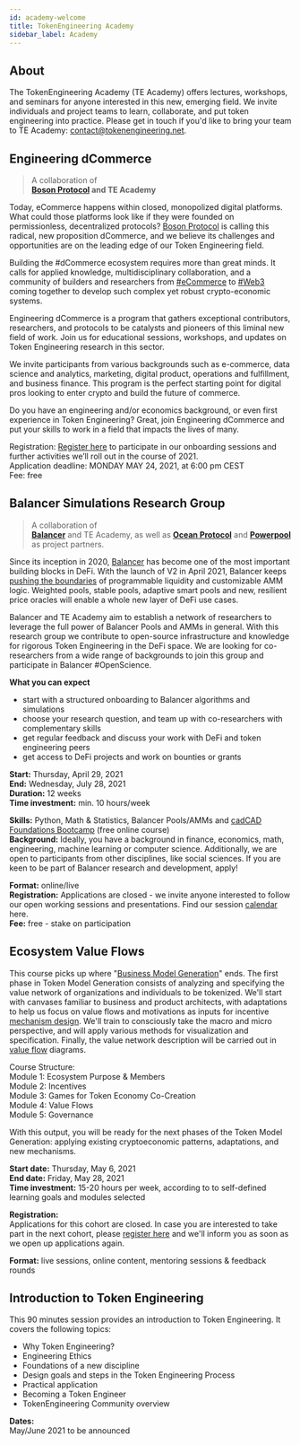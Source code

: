 ```yaml
---
id: academy-welcome
title: TokenEngineering Academy
sidebar_label: Academy
---
```

## About

The TokenEngineering Academy (TE Academy) offers lectures, workshops, and seminars for anyone interested in this new, emerging field. We invite individuals and project teams to learn, collaborate, and put token engineering into practice. Please get in touch if you'd like to bring your team to TE Academy: <contact@tokenengineering.net>.  


## Engineering dCommerce

> A collaboration of  
> **[Boson Protocol](https://bosonprotocol.io) and TE Academy**

Today, eCommerce happens within closed, monopolized digital platforms. What could those platforms look like if they were founded on permissionless, decentralized protocols? [Boson Protocol](https://www.bosonprotocol.io) is calling this radical, new proposition dCommerce, and we believe its challenges and opportunities are on the leading edge of our Token Engineering field. 

Building the #dCommerce ecosystem requires more than great minds. It calls for applied knowledge, multidisciplinary collaboration, and a community of builders and researchers from [#eCommerce](https://twitter.com/hashtag/eCommerce?src=hashtag_click) to [#Web3](https://twitter.com/hashtag/Web3?src=hashtag_click) coming together to develop such complex yet robust crypto-economic systems.

Engineering dCommerce is a program that gathers exceptional contributors, researchers, and protocols to be catalysts and pioneers of this liminal new field of work. Join us for educational sessions, workshops, and updates on Token Engineering research in this sector.

We invite participants from various backgrounds such as e-commerce, data science and analytics, marketing, digital product, operations and fulfillment, and business finance. This program is the perfect starting point for digital pros looking to enter crypto and build the future of commerce.

Do you have an engineering and/or economics background, or even first experience in Token Engineering? Great, join Engineering dCommerce and put your skills to work in a field that impacts the lives of many.

Registration:
[Register here](https://forms.gle/g3L5WBLCRZLp7ezu8) to participate in our onboarding sessions and further activities we’ll roll out in the course of 2021.  
Application deadline: MONDAY MAY 24, 2021, at 6:00 pm CEST  
Fee: free


## Balancer Simulations Research Group

> A collaboration of  
> **[Balancer](https://balancer.finance/)** and TE Academy, 
as well as **[Ocean Protocol](https://oceanprotocol.com)** and **[Powerpool](https://powerpool.finance)** as project partners.

Since its inception in 2020, [Balancer](https://balancer.finance/) has become one of the most important building blocks in DeFi. With the launch of V2 in April 2021, Balancer keeps [pushing the boundaries](https://medium.com/balancer-protocol/balancer-v2-generalizing-amms-16343c4563ff) of programmable liquidity and customizable AMM logic. Weighted pools, stable pools, adaptive smart pools and new, resilient price oracles will enable a whole new layer of DeFi use cases.

Balancer and TE Academy aim to establish a network of researchers to leverage the full power of Balancer Pools and AMMs in general. With this research group we contribute to open-source infrastructure and knowledge for rigorous Token Engineering in the DeFi space. We are looking for co-researchers from a wide range of backgrounds to join this group and participate in Balancer #OpenScience. 

**What you can expect**
- start with a structured onboarding to Balancer algorithms and simulations
- choose your research question, and team up with co-researchers with complementary skills
- get regular feedback and discuss your work with DeFi and token engineering peers
- get access to DeFi projects and work on bounties or grants  

**Start:** Thursday, April 29, 2021  
**End:**  Wednesday, July 28, 2021  
**Duration:** 12 weeks  
**Time investment:** min. 10 hours/week  

**Skills:** Python, Math & Statistics, Balancer Pools/AMMs and [cadCAD Foundations Bootcamp](https://www.cadcad.education) (free online course)  
**Background:** Ideally, you have a background in finance, economics, math, engineering, machine learning or computer science. Additionally, we are open to participants from other disciplines, like social sciences. If you are keen to be part of Balancer research and development, apply!  

**Format:** online/live  
**Registration:** Applications are closed - we invite anyone interested to follow our open working sessions and presentations. Find our session [calendar](https://calendar.google.com/calendar/u/0/r?cid=NThubWhyaXNjYzc3bWVrbWU2YTMxNWJzY29AZ3JvdXAuY2FsZW5kYXIuZ29vZ2xlLmNvbQ) here.  
**Fee:** free - stake on participation  


## Ecosystem Value Flows

This course picks up where "[Business Model Generation](https://en.wikipedia.org/wiki/Business_Model_Canvas#cite_note-Osterwalder2010-3)" ends. The first phase in Token Model Generation consists of analyzing and specifying the value network of organizations and individuals to be tokenized. We'll start with canvases familiar to business and product architects, with adaptations to help us focus on value flows and motivations as inputs for incentive [mechanism design](https://en.wikipedia.org/wiki/Mechanism_design). We'll train to consciously take the macro and micro perspective, and will apply various methods for visualization and specification. Finally, the value network description will be carried out in [value flow](https://systemic2016.wordpress.com/system-dynamics-stock-and-flow-modelling/) diagrams.  

Course Structure:  
Module 1: Ecosystem Purpose & Members  
Module 2: Incentives  
Module 3: Games for Token Economy Co-Creation  
Module 4: Value Flows  
Module 5: Governance  

With this output, you will be ready for the next phases of the Token Model Generation: applying existing cryptoeconomic patterns, adaptations, and new mechanisms.  

**Start date:** Thursday, May 6, 2021  
**End date:** Friday, May 28, 2021  
**Time investment:** 15-20 hours per week, according to to self-defined learning goals and modules selected 

**Registration:**  
Applications for this cohort are closed.
In case you are interested to take part in the next cohort, please [register here](https://forms.gle/qPs7BCjh4tAADpfV7) and we'll inform you as soon as we open up applications again. 

**Format:** live sessions, online content, mentoring sessions & feedback rounds 


## Introduction to Token Engineering

This 90 minutes session provides an introduction to Token Engineering. It covers the following topics:  
- Why Token Engineering?
- Engineering Ethics
- Foundations of a new discipline
- Design goals and steps in the Token Engineering Process
- Practical application
- Becoming a Token Engineer
- TokenEngineering Community overview
  
**Dates:**  
May/June 2021 to be announced


 





